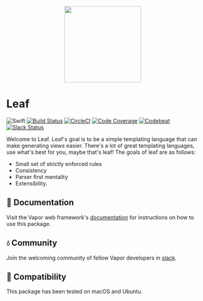 <p align="center"><img src="http://upload.wikimedia.org/wikipedia/commons/9/9d/Pear_Leaf.jpg" width="200"></img></p>

# Leaf

![Swift](http://img.shields.io/badge/swift-3.0-brightgreen.svg)
[![Build Status](https://travis-ci.org/vapor/core.svg?branch=master)](https://travis-ci.org/vapor/leaf)
[![CircleCI](https://circleci.com/gh/vapor/core.svg?style=shield)](https://circleci.com/gh/vapor/leaf)
[![Code Coverage](https://codecov.io/gh/vapor/core/branch/master/graph/badge.svg)](https://codecov.io/gh/vapor/leaf)
[![Codebeat](https://codebeat.co/badges/a793ad97-47e3-40d9-82cf-2aafc516ef4e)](https://codebeat.co/projects/github-com-vapor-leaf)
[![Slack Status](http://vapor.team/badge.svg)](http://vapor.team)

Welcome to Leaf. Leaf's goal is to be a simple templating language that can make generating views easier. There's a lot of great templating languages, use what's best for you, maybe that's leaf! The goals of leaf are as follows:

- Small set of strictly enforced rules
- Consistency
- Parser first mentality
- Extensibility.

## 📖 Documentation

Visit the Vapor web framework's [documentation](http://docs.vapor.codes) for instructions on how to use this package. 

## 💧 Community

Join the welcoming community of fellow Vapor developers in [slack](http://vapor.team).

## 🔧 Compatibility

This package has been tested on macOS and Ubuntu.
